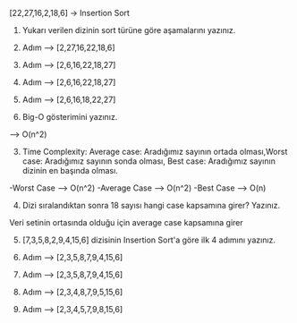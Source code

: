 [22,27,16,2,18,6] -> Insertion Sort
1. Yukarı verilen dizinin sort türüne göre aşamalarını yazınız.

1. Adım --> [2,27,16,22,18,6]
2. Adım --> [2,6,16,22,18,27]
3. Adım --> [2,6,16,22,18,27]
4. Adım --> [2,6,16,18,22,27]

2. Big-O gösterimini yazınız.

--> O(n^2)

3. Time Complexity: Average case: Aradığımız sayının ortada olması,Worst case: Aradığımız sayının sonda olması, Best case: Aradığımız sayının dizinin en başında olması.

-Worst Case --> O(n^2)
-Average Case --> O(n^2)
-Best Case --> O(n)

4. Dizi sıralandıktan sonra 18 sayısı hangi case kapsamına girer? Yazınız.

Veri setinin ortasında olduğu için average case kapsamına girer

5. [7,3,5,8,2,9,4,15,6] dizisinin Insertion Sort'a göre ilk 4 adımını yazınız.

1. Adım --> [2,3,5,8,7,9,4,15,6]
2. Adım --> [2,3,5,8,7,9,4,15,6]
3. Adım --> [2,3,4,8,7,9,5,15,6]
4. Adım --> [2,3,4,5,7,9,8,15,6]